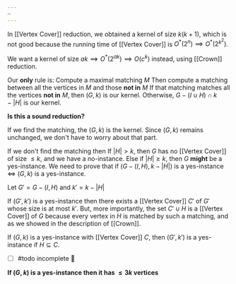 ```yaml
---
~
---
```

In [[Vertex Cover]] reduction, we obtained a kernel of size $k(k+1)$, which is not good because the running time of [[Vertex Cover]] is $O^*(2^n) \implies O^*(2^{k^2})$. 

We want a kernel of size $ak \implies O^*(2^{ak}) \implies O(c^k)$ instead, using [[Crown]] reduction.

Our **only** rule is:
	Compute a maximal matching $M$
	Then compute a matching between all the vertices in $M$ and those **not in** $M$
		If that matching matches all the vertices **not in** $M$, then $(G,k)$ is our kernel.
		Otherwise, $G - (I \cup H) \cap k - |H|$ is our kernel. 

**Is this a sound reduction?**

If we find the matching, the $(G,k)$ is the kernel. Since $(G,k)$ remains unchanged, we don't have to worry about that part. 

If we don't find the matching then
	If $|H| > k$, then $G$ has no [[Vertex Cover]] of size $\leq k$, and we have a no-instance. 
	Else if $|H| \geq k$, then $G$ **might** be a yes-instance. We need to prove that if $(G - (I,H), k - |H|)$ is a yes-instance $\iff$ $(G,k)$ is a yes-instance.

Let $G' = G-(I,H)$ and $k' = k - |H|$

If $(G', k')$ is a yes-instance then there exists a [[Vertex Cover]] $C'$ of $G'$ whose size is at most $k'$. 
But, more importantly, the set $C' \cup H$ is a [[Vertex Cover]] of $G$ because every vertex in $H$ is matched by such a matching, and as we showed in the description of [[Crown]]. 

If $(G,k)$ is a yes-instance with [[Vertex Cover]] $C$, then $(G', k')$ is a yes-instance if $H \subseteq C$. 

- [ ] #todo incomplete 🔺 

**If $(G,k)$ is a yes-instance then it has $\leq 3k$ vertices**

